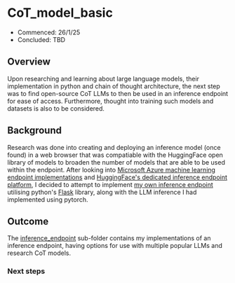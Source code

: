 # CoT_model_basic
- Commenced: 26/1/25
- Concluded: TBD

## Overview
Upon researching and learning about large language models, their implementation in python and chain of thought architecture, the next step was to find open-source CoT LLMs to then be used in an inference endpoint for ease of access. Furthermore, thought into training such models and datasets is also to be considered.

## Background
Research was done into creating and deploying an inference model (once found) in a web browser that was compatiable with the HuggingFace open library of models to broaden the number of models that are able to be used within the endpoint. After looking into [Microsoft Azure machine learning endpoint implementations](https://learn.microsoft.com/en-us/azure/machine-learning/concept-endpoints?view=azureml-api-2) and [HuggingFace's dedicated inference endpoint platform](https://huggingface.co/inference-endpoints/dedicated), I decided to attempt to implement [my own inference endpoint](./inference_endpoint/) utilising python's [Flask](https://flask.palletsprojects.com/en/stable/) library, along with the LLM inference I had implemented using pytorch.

## Outcome
The [inference_endpoint](./inference_endpoint/) sub-folder contains my implementations of an inference endpoint, having options for use with multiple popular LLMs and research CoT models. 

### Next steps